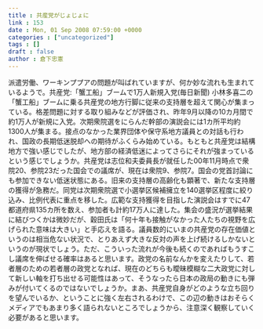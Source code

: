 ```yaml
---
title : 共産党がじょじょに
link : 153
date : Mon, 01 Sep 2008 07:59:00 +0000
categories : ["uncategorized"]
tags : []
draft : false
author : 倉下忠憲
---
```


派遣労働、ワーキンププアの問題が叫ばれていますが、何か妙な流れも生まれているようで。共産党:「蟹工船」ブームで1万人新規入党(毎日新聞)  小林多喜二の「蟹工船」ブームに乗る共産党の地方行脚に従来の支持層を超えて関心が集まっている。格差問題に対する取り組みなどが評価され、昨年9月以降の10カ月間で約1万人が新規に入党。次期衆院選をにらんだ幹部の演説会には1カ所平均約1300人が集まる。接点のなかった業界団体や保守系地方議員との対話も行われ、国政の長期低迷脱却への期待がふくらみ始めている。もともと共産党は結構地方で強い感じでしたが、地方部の経済低迷によってさらにそれが強まっているという感じでしょうか。共産党は志位和夫委員長が就任した00年11月時点で衆院20、参院23だった国会での議席が、現在は衆院9、参院7。国会の党首討論にも参加できない低迷状態にある。旧来の支持層の高齢化も顕著で、新たな支持層の獲得が急務だ。同党は次期衆院選で小選挙区候補擁立を140選挙区程度に絞り込み、比例代表に重点を移した。広範な支持獲得を目指した演説会はすでに47都道府県135カ所を数え、参加者も計約17万人に達した。集会の盛況が選挙結果に結びつくかは微妙だが、穀田氏は「何十年も接触がなかった人たちの視野を広げられた意味は大きい」と手応えを語る。議員数的にいまの共産党の存在価値というのは相当危ない状況で、とりあえず大きな反対の声を上げ続けるしかないというのが現状でしょう。ただ、こういった流れが今後も続くのであればもうすこし議席を伸ばせる確率はあると思います。政党の名前なんかを変えたりして、若者層のための若者層の政党となれば、現在のどちらも曖昧模糊な二大政党に対して新しい軸を打ち出せる可能性はあって、そうなったら日本の政局の動きにも弾みが付いてくるのではないでしょうか。まあ、共産党自身がどのような立ち回りを望んでいるか、ということに強く左右されるわけで、この辺の動きはおそらくメディアでもあまり多く語られないところでしょうから、注意深く観察していく必要があると思います。
